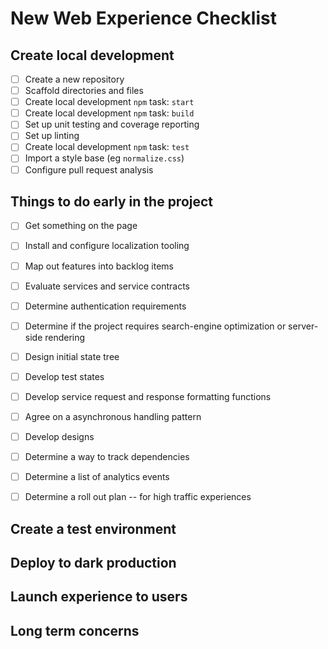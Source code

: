 # New Web Experience Checklist


## Create local development

- [ ] Create a new repository
- [ ] Scaffold directories and files
- [ ] Create local development `npm` task: `start`
- [ ] Create local development `npm` task: `build`
- [ ] Set up unit testing and coverage reporting
- [ ] Set up linting
- [ ] Create local development `npm` task: `test`
- [ ] Import a style base (eg `normalize.css`)
- [ ] Configure pull request analysis

## Things to do early in the project

- [ ] Get something on the page
- [ ] Install and configure localization tooling
- [ ] Map out features into backlog items
- [ ] Evaluate services and service contracts
- [ ] Determine authentication requirements
- [ ] Determine if the project requires search-engine optimization or server-side rendering
- [ ] Design initial state tree
- [ ] Develop test states
- [ ] Develop service request and response formatting functions
- [ ] Agree on a asynchronous handling pattern
- [ ] Develop designs
- [ ] Determine a way to track dependencies
- [ ] Determine a list of analytics events
- [ ] Determine a roll out plan -- for high traffic experiences


## Create a test environment


## Deploy to dark production


## Launch experience to users


## Long term concerns

